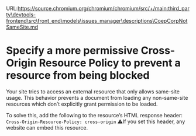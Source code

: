 URL:https://source.chromium.org/chromium/chromium/src/+/main:third_party\devtools-frontend\src\front_end\models\issues_manager\descriptions\CoepCorpNotSameSite.md
# Specify a more permissive Cross-Origin Resource Policy to prevent a resource from being blocked

Your site tries to access an external resource that only allows same-site usage.
This behavior prevents a document from loading any non-same-site resources which don’t explicitly grant permission to be loaded.

To solve this, add the following to the resource’s HTML response header: `Cross-Origin-Resource-Policy: cross-origin`
⚠️If you set this header, any website can embed this resource.
